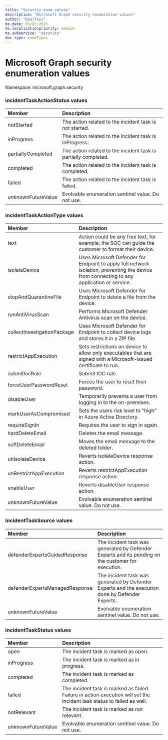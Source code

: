 ```yaml
---
title: "Security enum values"
description: "Microsoft Graph security enumeration values"
author: "bealfasi"
ms.date: 05/07/2025
ms.localizationpriority: medium
ms.subservice: "security"
doc_type: enumTypes
---
```


# Microsoft Graph security enumeration values

Namespace: microsoft.graph.security

### incidentTaskActionStatus values

|Member|Description|
|:---|:---|
|notStarted|The action related to the incident task is not started.|
|inProgress|The action related to the incident task is inProgress.|
|partiallyCompleted|The action related to the incident task is partially completed.|
|completed|The action related to the incident task is completed.|
|failed|The action related to the incident task is failed.|
|unknownFutureValue|Evolvable enumeration sentinel value. Do not use.|

### incidentTaskActionType values

|Member|Description|
|:---|:---|
|text|Action could be any free text, for example, the SOC can guide the customer to format their device.|
|isolateDevice|Uses Microsoft Defender for Endpoint to apply full network isolation, preventing the device from connecting to any application or service.|
|stopAndQuarantineFile|Uses Microsoft Defender for Endpoint to delete a file from the device.|
|runAntiVirusScan|Performs Microsoft Defender Antivirus scan on the device.|
|collectInvestigationPackage|Uses Microsoft Defender for Endpoint to collect device logs and stores it in a ZIP file.|
|restrictAppExecution|Sets restrictions on device to allow only executables that are signed with a Microsoft-issued certificate to run.|
|submitIocRule|Submit IOC rule.|
|forceUserPasswordReset|Forces the user to reset their password.|
|disableUser|Temporarily prevents a user from logging in to the on-premises.|
|markUserAsCompromised|Sets the users risk level to "high" in Azure Active Directory.|
|requireSignIn|Requires the user to sign in again.|
|hardDeleteEmail|Deletes the email message.|
|softDeleteEmail|Moves the email message to the deleted folder.|
|unIsolateDevice|Reverts isolateDevice response action.|
|unRestrictAppExecution|Reverts restrictAppExecution response action.|
|enableUser|Reverts disableUser response action.|
|unknownFutureValue|Evolvable enumeration sentinel value. Do not use.|

### incidentTaskSource values

|Member|Description|
|:---|:---|
|defenderExpertsGuidedResponse|The incident task was generated by Defender Experts and its pending on the customer for execution.|
|defenderExpertsManagedResponse|The incident task was generated by Defender Experts and the execution done by Defender Experts.|
|unknownFutureValue|Evolvable enumeration sentinel value. Do not use.|

### incidentTaskStatus values

|Member|Description|
|:---|:---|
|open|The incident task is marked as open.|
|inProgress|The incident task is marked as in progress.|
|completed|The incident task is marked as completed.|
|failed|The incident task is marked as failed. Failure in action execution will set the incident task status to failed as well.|
|notRelevant|The incident task is marked as not relevant.|
|unknownFutureValue|Evolvable enumeration sentinel value. Do not use.|

<!-- {
  "type": "#page.annotation",
  "namespace": "microsoft.graph.security"
}
-->
